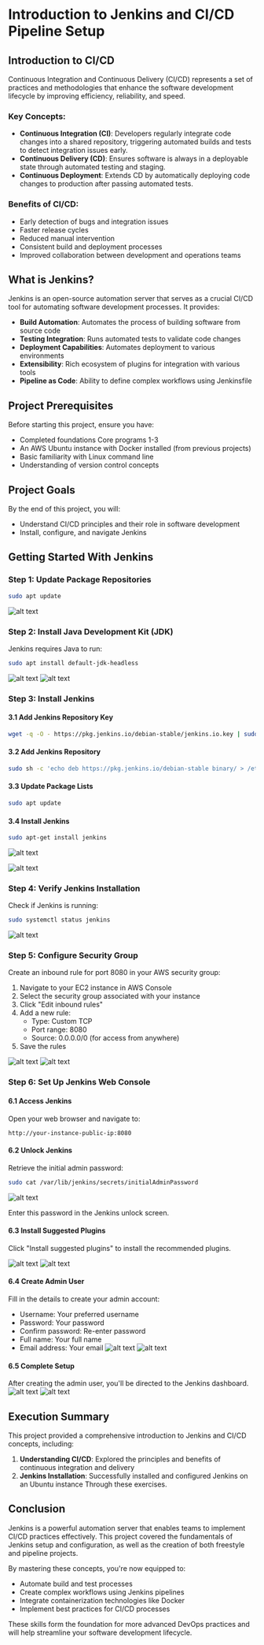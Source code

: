 

# Introduction to Jenkins and CI/CD Pipeline Setup

## Introduction to CI/CD

Continuous Integration and Continuous Delivery (CI/CD) represents a set of practices and methodologies that enhance the software development lifecycle by improving efficiency, reliability, and speed. 

### Key Concepts:
- **Continuous Integration (CI)**: Developers regularly integrate code changes into a shared repository, triggering automated builds and tests to detect integration issues early.
- **Continuous Delivery (CD)**: Ensures software is always in a deployable state through automated testing and staging.
- **Continuous Deployment**: Extends CD by automatically deploying code changes to production after passing automated tests.

### Benefits of CI/CD:
- Early detection of bugs and integration issues
- Faster release cycles
- Reduced manual intervention
- Consistent build and deployment processes
- Improved collaboration between development and operations teams

## What is Jenkins?

Jenkins is an open-source automation server that serves as a crucial CI/CD tool for automating software development processes. It provides:

- **Build Automation**: Automates the process of building software from source code
- **Testing Integration**: Runs automated tests to validate code changes
- **Deployment Capabilities**: Automates deployment to various environments
- **Extensibility**: Rich ecosystem of plugins for integration with various tools
- **Pipeline as Code**: Ability to define complex workflows using Jenkinsfile

## Project Prerequisites

Before starting this project, ensure you have:
- Completed foundations Core programs 1-3
- An AWS Ubuntu instance with Docker installed (from previous projects)
- Basic familiarity with Linux command line
- Understanding of version control concepts

## Project Goals

By the end of this project, you will:
- Understand CI/CD principles and their role in software development
- Install, configure, and navigate Jenkins

## Getting Started With Jenkins

### Step 1: Update Package Repositories
```bash
sudo apt update
```
![alt text](<Screenshot 2025-08-31 211110.png>)

### Step 2: Install Java Development Kit (JDK)
Jenkins requires Java to run:
```bash
sudo apt install default-jdk-headless
```
![alt text](<Screenshot 2025-08-31 211211.png>)
![alt text](<Screenshot 2025-08-31 211228.png>)

### Step 3: Install Jenkins

#### 3.1 Add Jenkins Repository Key
```bash
wget -q -O - https://pkg.jenkins.io/debian-stable/jenkins.io.key | sudo apt-key add
```

#### 3.2 Add Jenkins Repository
```bash
sudo sh -c 'echo deb https://pkg.jenkins.io/debian-stable binary/ > /etc/apt/sources.list.d/jenkins.list'
```

#### 3.3 Update Package Lists
```bash
sudo apt update
```

#### 3.4 Install Jenkins
```bash
sudo apt-get install jenkins
```
![alt text](<Screenshot 2025-08-31 211407.png>)

![alt text](<Screenshot 2025-08-31 211643.png>)
### Step 4: Verify Jenkins Installation
Check if Jenkins is running:
```bash
sudo systemctl status jenkins
```
![alt text](<Screenshot 2025-08-31 211723.png>)

### Step 5: Configure Security Group
Create an inbound rule for port 8080 in your AWS security group:

1. Navigate to your EC2 instance in AWS Console
2. Select the security group associated with your instance
3. Click "Edit inbound rules"
4. Add a new rule:
   - Type: Custom TCP
   - Port range: 8080
   - Source: 0.0.0.0/0 (for access from anywhere)
5. Save the rules

![alt text](<Screenshot 2025-08-31 172659.png>)
![alt text](<Screenshot 2025-08-31 172837.png>)

### Step 6: Set Up Jenkins Web Console

#### 6.1 Access Jenkins
Open your web browser and navigate to:
```
http://your-instance-public-ip:8080
```

#### 6.2 Unlock Jenkins
Retrieve the initial admin password:
```bash
sudo cat /var/lib/jenkins/secrets/initialAdminPassword
```
![alt text](<Screenshot 2025-08-31 212742.png>)


Enter this password in the Jenkins unlock screen.

#### 6.3 Install Suggested Plugins
Click "Install suggested plugins" to install the recommended plugins.

![alt text](<Screenshot 2025-08-31 212830.png>)
![alt text](<Screenshot 2025-08-31 212913.png>)

#### 6.4 Create Admin User
Fill in the details to create your admin account:
- Username: Your preferred username
- Password: Your password
- Confirm password: Re-enter password
- Full name: Your full name
- Email address: Your email
![alt text](<Screenshot 2025-08-31 213134.png>)
![alt text](<Screenshot 2025-08-31 213203.png>)
#### 6.5 Complete Setup
After creating the admin user, you'll be directed to the Jenkins dashboard.
![alt text](<Screenshot 2025-08-31 213217.png>)
![alt text](<Screenshot 2025-08-31 213242.png>)

## Execution Summary

This project provided a comprehensive introduction to Jenkins and CI/CD concepts, including:

1. **Understanding CI/CD**: Explored the principles and benefits of continuous integration and delivery
2. **Jenkins Installation**: Successfully installed and configured Jenkins on an Ubuntu instance
Through these exercises.
## Conclusion

Jenkins is a powerful automation server that enables teams to implement CI/CD practices effectively. This project covered the fundamentals of Jenkins setup and configuration, as well as the creation of both freestyle and pipeline projects. 

By mastering these concepts, you're now equipped to:
- Automate build and test processes
- Create complex workflows using Jenkins pipelines
- Integrate containerization technologies like Docker
- Implement best practices for CI/CD processes

These skills form the foundation for more advanced DevOps practices and will help streamline your software development lifecycle.


